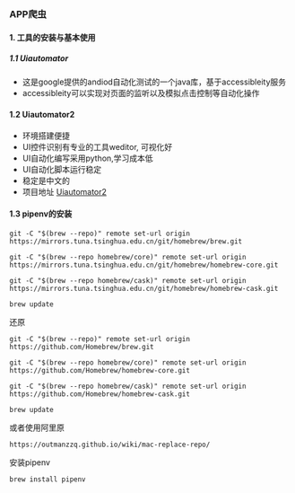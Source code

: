 ###    APP爬虫

#### 1.  工具的安装与基本使用

##### 1.1 Uiautomator

* 这是google提供的andiod自动化测试的一个java库，基于accessibleity服务
* accessibleity可以实现对页面的监听以及模拟点击控制等自动化操作

#### 1.2 Uiautomator2

*  环境搭建便捷
* UI控件识别有专业的工具weditor, 可视化好
* UI自动化编写采用python,学习成本低
* UI自动化脚本运行稳定
* 稳定是中文的
* 项目地址 [Uiautomator2](https://github.com/openatx/uiautomator2)

#### 1.3 pipenv的安装

 ```
git -C "$(brew --repo)" remote set-url origin https://mirrors.tuna.tsinghua.edu.cn/git/homebrew/brew.git

git -C "$(brew --repo homebrew/core)" remote set-url origin https://mirrors.tuna.tsinghua.edu.cn/git/homebrew/homebrew-core.git

git -C "$(brew --repo homebrew/cask)" remote set-url origin https://mirrors.tuna.tsinghua.edu.cn/git/homebrew/homebrew-cask.git

brew update

 ```

还原

```
git -C "$(brew --repo)" remote set-url origin https://github.com/Homebrew/brew.git

git -C "$(brew --repo homebrew/core)" remote set-url origin https://github.com/Homebrew/homebrew-core.git

git -C "$(brew --repo homebrew/cask)" remote set-url origin https://github.com/Homebrew/homebrew-cask.git

brew update

```

或者使用阿里原

```
https://outmanzzq.github.io/wiki/mac-replace-repo/
```

  

安装pipenv

  ```
brew install pipenv
  ```











